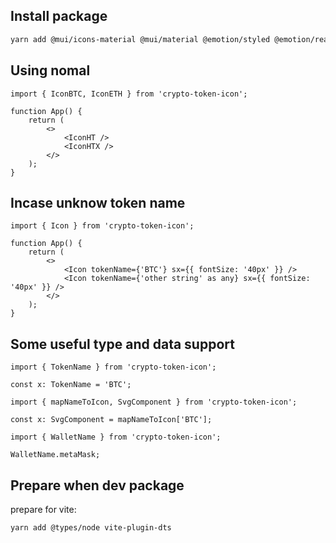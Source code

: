 ## Install package

```bash
yarn add @mui/icons-material @mui/material @emotion/styled @emotion/react crypto-token-icon
```

## Using nomal

```tsx
import { IconBTC, IconETH } from 'crypto-token-icon';

function App() {
    return (
        <>
            <IconHT />
            <IconHTX />
        </>
    );
}
```

## Incase unknow token name

```tsx
import { Icon } from 'crypto-token-icon';

function App() {
    return (
        <>
            <Icon tokenName={'BTC'} sx={{ fontSize: '40px' }} />
            <Icon tokenName={'other string' as any} sx={{ fontSize: '40px' }} />
        </>
    );
}
```

## Some useful type and data support

```tsx
import { TokenName } from 'crypto-token-icon';

const x: TokenName = 'BTC';
```

```tsx
import { mapNameToIcon, SvgComponent } from 'crypto-token-icon';

const x: SvgComponent = mapNameToIcon['BTC'];
```

```tsx
import { WalletName } from 'crypto-token-icon';

WalletName.metaMask;
```

## Prepare when dev package

prepare for vite:

```bash
yarn add @types/node vite-plugin-dts
```
